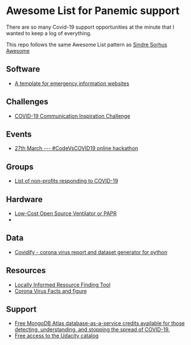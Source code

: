 # Awesome List for Panemic support

There are so many Covid-19 support opportunities at the minute that I wanted to keep a log of everything.

This repo follows the same Awesome List pattern as [Sindre Sorhus Awesome](https://github.com/sindresorhus/awesome)

## Software

- [A template for emergency information websites](https://github.com/maxboeck/emergency-site)

## Challenges

- [COVID-19 Communication Inspiration Challenge ](https://www.openideo.com/challenge-briefs/covid19-communication-challenge)

## Events
- [27th March --- #CodeVsCOVID19 online hackathon](https://www.codevscovid19.org/)

## Groups

- [List of non-profits responding to COVID-19](https://www.charitynavigator.org/index.cfm?bay=content.view&cpid=7779#group-470)

## Hardware

- [Low-Cost Open Source Ventilator or PAPR ](https://github.com/jcl5m1/ventilator)
-

## Data

- [Covidify - corona virus report and dataset generator for python](https://github.com/AaronWard/covidify)

## Resources

- [Locally Informed Resource Finding Tool](https://local.quarantinesupport.com/)
- [Corona Virus Facts and figure](https://www.statista.com/page/covid-19-coronavirus)

## Support

- [Free MongoDB Atlas database-as-a-service credits available for those detecting, understanding, and stopping the spread of COVID-19.](https://www.mongodb.com/blog/post/helping-developers-tackle-covid19)
- [Free access to the Udacity catalog](https://www.udacity.com/)
